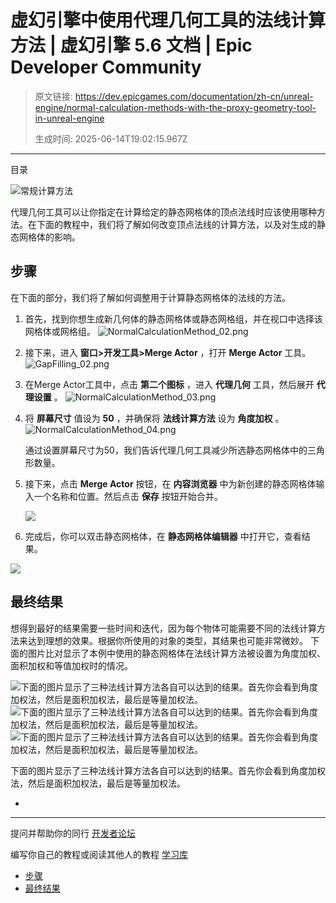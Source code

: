 # 虚幻引擎中使用代理几何工具的法线计算方法 | 虚幻引擎 5.6 文档 | Epic Developer Community

> 原文链接: https://dev.epicgames.com/documentation/zh-cn/unreal-engine/normal-calculation-methods-with-the-proxy-geometry-tool-in-unreal-engine
> 
> 生成时间: 2025-06-14T19:02:15.967Z

---

目录

![常规计算方法](https://dev.epicgames.com/community/api/documentation/image/7d0cc5be-2527-4afa-8e9d-f2cc6d947444?resizing_type=fill&width=1920&height=335)

代理几何工具可以让你指定在计算给定的静态网格体的顶点法线时应该使用哪种方法。在下面的教程中，我们将了解如何改变顶点法线的计算方法，以及对生成的静态网格体的影响。

## 步骤

在下面的部分，我们将了解如何调整用于计算静态网格体的法线的方法。

1.  首先，找到你想生成新几何体的静态网格体或静态网格组，并在视口中选择该网格体或网格组。 ![](https://d1iv7db44yhgxn.cloudfront.net/documentation/images/18cfa460-96a1-4563-8b3e-527334fa6482/normalcalculationmethod_02.png "NormalCalculationMethod_02.png")
2.  接下来，进入 **窗口>开发工具>Merge Actor** ，打开 **Merge Actor** 工具。 ![](https://d1iv7db44yhgxn.cloudfront.net/documentation/images/04244fba-68db-4291-a280-b0a1caad8917/gapfilling_02.png "GapFilling_02.png")
3.  在Merge Actor工具中，点击 **第二个图标** ，进入 **代理几何** 工具，然后展开 **代理设置** 。 ![](https://d1iv7db44yhgxn.cloudfront.net/documentation/images/9340d530-f3a3-46f9-ab41-e75e8a628116/normalcalculationmethod_03.png "NormalCalculationMethod_03.png")
    
4.  将 **屏幕尺寸** 值设为 **50** ，并确保将 **法线计算方法** 设为 **角度加权** 。 ![](https://d1iv7db44yhgxn.cloudfront.net/documentation/images/0b4823b2-239a-4048-8635-3765aca68f5d/normalcalculationmethod_04.png "NormalCalculationMethod_04.png")
    
    通过设置屏幕尺寸为50，我们告诉代理几何工具减少所选静态网格体中的三角形数量。
    
5.  接下来，点击 **Merge Actor** 按钮，在 **内容浏览器** 中为新创建的静态网格体输入一个名称和位置。然后点击 **保存** 按钮开始合并。 
    
    [![](https://d1iv7db44yhgxn.cloudfront.net/documentation/images/c1ad173f-813b-4cb7-bf52-8be947aad08b/gapfilling_06.png)](https://d1iv7db44yhgxn.cloudfront.net/documentation/images/c1ad173f-813b-4cb7-bf52-8be947aad08b/gapfilling_06.png)
    
6.  完成后，你可以双击静态网格体，在 **静态网格体编辑器** 中打开它，查看结果。

[![](https://d1iv7db44yhgxn.cloudfront.net/documentation/images/2378c2e3-1149-4ef3-a68f-aa4cf2fec403/normalcalculationmethod_05.png)](https://d1iv7db44yhgxn.cloudfront.net/documentation/images/2378c2e3-1149-4ef3-a68f-aa4cf2fec403/normalcalculationmethod_05.png)

## 最终结果

想得到最好的结果需要一些时间和迭代，因为每个物体可能需要不同的法线计算方法来达到理想的效果。根据你所使用的对象的类型，其结果也可能非常微妙。 下面的图片比对显示了本例中使用的静态网格体在法线计算方法被设置为角度加权、面积加权和等值加权时的情况。

  ![下面的图片显示了三种法线计算方法各自可以达到的结果。首先你会看到角度加权法，然后是面积加权法，最后是等量加权法。](https://d1iv7db44yhgxn.cloudfront.net/documentation/images/17c1b55f-bdff-4144-9aec-cce7490beeeb/angleweighted.png) ![下面的图片显示了三种法线计算方法各自可以达到的结果。首先你会看到角度加权法，然后是面积加权法，最后是等量加权法。](https://d1iv7db44yhgxn.cloudfront.net/documentation/images/a18b87e9-36c7-4022-9be6-9d1a48459f95/areaweighted.png) ![下面的图片显示了三种法线计算方法各自可以达到的结果。首先你会看到角度加权法，然后是面积加权法，最后是等量加权法。](https://d1iv7db44yhgxn.cloudfront.net/documentation/images/33991092-bf61-47a2-9aee-ad0f6c3afe8f/equalweighted.png)

下面的图片显示了三种法线计算方法各自可以达到的结果。首先你会看到角度加权法，然后是面积加权法，最后是等量加权法。

-   [](https://dev.epicgames.com/community/search)

* * *

提问并帮助你的同行 [开发者论坛](https://forums.unrealengine.com/categories?tag=unreal-engine)

编写你自己的教程或阅读其他人的教程 [学习库](https://dev.epicgames.com/community/unreal-engine/learning)

-   [步骤](/documentation/zh-cn/unreal-engine/normal-calculation-methods-with-the-proxy-geometry-tool-in-unreal-engine#%E6%AD%A5%E9%AA%A4)
-   [最终结果](/documentation/zh-cn/unreal-engine/normal-calculation-methods-with-the-proxy-geometry-tool-in-unreal-engine#%E6%9C%80%E7%BB%88%E7%BB%93%E6%9E%9C)